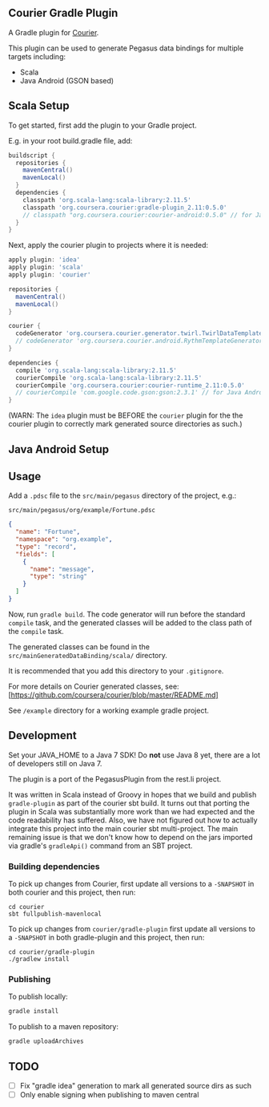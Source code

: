 Courier Gradle Plugin
---------------------

A Gradle plugin for [Courier](https://github.com/coursera/courier).

This plugin can be used to generate Pegasus data bindings for multiple targets including:

* Scala
* Java Android (GSON based)

Scala Setup
-----------

To get started, first add the plugin to your Gradle project.


E.g. in your root build.gradle file, add:

```groovy
buildscript {
  repositories {
    mavenCentral()
    mavenLocal()
  }
  dependencies {
    classpath 'org.scala-lang:scala-library:2.11.5'
    classpath 'org.coursera.courier:gradle-plugin_2.11:0.5.0'
    // classpath "org.coursera.courier:courier-android:0.5.0" // for Java Android bindings
  }
}
```

Next, apply the courier plugin to projects where it is needed:

```groovy
apply plugin: 'idea'
apply plugin: 'scala'
apply plugin: 'courier'

repositories {
  mavenCentral()
  mavenLocal()
}

courier {
  codeGenerator 'org.coursera.courier.generator.twirl.TwirlDataTemplateGenerator'
  // codeGenerator 'org.coursera.courier.android.RythmTemplateGenerator' // for Java Android bindings
}

dependencies {
  compile 'org.scala-lang:scala-library:2.11.5'
  courierCompile 'org.scala-lang:scala-library:2.11.5'
  courierCompile 'org.coursera.courier:courier-runtime_2.11:0.5.0'
  // courierCompile 'com.google.code.gson:gson:2.3.1' // for Java Android bindings
}
```

(WARN: The `idea` plugin must be BEFORE the `courier` plugin for the the courier plugin to correctly
mark generated source directories as such.)

Java Android Setup
------------------



Usage
-------------------

Add a `.pdsc` file to the `src/main/pegasus` directory of the project, e.g.:

`src/main/pegasus/org/example/Fortune.pdsc`

```json
{
  "name": "Fortune",
  "namespace": "org.example",
  "type": "record",
  "fields": [
    {
      "name": "message",
      "type": "string"
    }
  ]
}
```

Now, run `gradle build`. The code generator will run before the standard `compile` task, and the
generated classes will be added to the class path of the `compile` task.

The generated classes can be found in the `src/mainGeneratedDataBinding/scala/` directory.

It is recommended that you add this directory to your `.gitignore`.

For more details on Courier generated classes, see:
[https://github.com/coursera/courier/blob/master/README.md]

See `/example` directory for a working example gradle project.

Development
-----------

Set your JAVA_HOME to a Java 7 SDK!  Do **not** use Java 8 yet, there are a lot of
developers still on Java 7.

The plugin is a port of the PegasusPlugin from the rest.li project.

It was written in Scala instead of Groovy in hopes that we build and publish `gradle-plugin`
as part of the courier sbt build.  It turns out that porting the plugin in Scala was substantially
more work than we had expected and the code readability has suffered.  Also, we have not figured
out how to actually integrate this project into the main courier sbt multi-project. The main
remaining issue is that we don't know how to depend on the jars imported via gradle's `gradleApi()`
command from an SBT project.

### Building dependencies

To pick up changes from Courier, first update all versions to a `-SNAPSHOT` in both courier
and this project, then run:

```
cd courier
sbt fullpublish-mavenlocal
```

To pick up changes from `courier/gradle-plugin` first update all versions to a `-SNAPSHOT` in both
gradle-plugin and this project, then run:

```
cd courier/gradle-plugin
./gradlew install
```
### Publishing

To publish locally:

```sh
gradle install
```

To publish to a maven repository:

```sh
gradle uploadArchives

```

TODO
----
* [ ] Fix "gradle idea" generation to mark all generated source dirs as such
* [ ] Only enable signing when publishing to maven central
